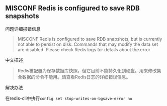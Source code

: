 ## MISCONF Redis is configured to save RDB snapshots
问题详细报错信息
> MISCONF Redis is configured to save RDB snapshots, but is currently not able to persist on disk. Commands that may modify the data set are disabled. Please check Redis logs for details about the error

中文描述
> Redis被配置为保存数据库快照，但它目前不能持久化到硬盘。用来修改集合数据的命令不能用。请查看Redis日志的详细错误信息。

解决办法

在redis-cli中执行`config set stop-writes-on-bgsave-error no`